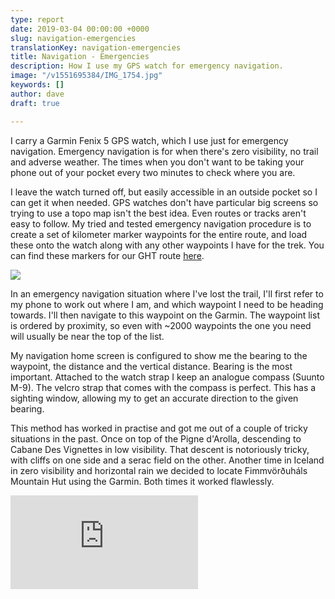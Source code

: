 ```yaml
---
type: report
date: 2019-03-04 00:00:00 +0000
slug: navigation-emergencies
translationKey: navigation-emergencies
title: Navigation - Emergencies
description: How I use my GPS watch for emergency navigation.
image: "/v1551695384/IMG_1754.jpg"
keywords: []
author: dave
draft: true

---
```


I carry a Garmin Fenix 5 GPS watch, which I use just for emergency navigation. Emergency navigation is for when there's zero visibility, no trail and adverse weather. The times when you don't want to be taking your phone out of your pocket every two minutes to check where you are.

I leave the watch turned off, but easily accessible in an outside pocket so I can get it when needed. GPS watches don't have particular big screens so trying to use a topo map isn't the best idea. Even routes or tracks aren't easy to follow. My tried and tested emergency navigation procedure is to create a set of kilometer marker waypoints for the entire route, and load these onto the watch along with any other waypoints I have for the trek. You can find these markers for our GHT route [here](/expeditions/great-himalaya-trail/navigation-gps/).

![](https://res.cloudinary.com/wildernessprime/image/upload/w_800,dpr_auto/v1551695384/IMG_1754.jpg)

In an emergency navigation situation where I've lost the trail, I'll first refer to my phone to work out where I am, and which waypoint I need to be heading towards. I'll then navigate to this waypoint on the Garmin. The waypoint list is ordered by proximity, so even with ~2000 waypoints the one you need will usually be near the top of the list.

My navigation home screen is configured to show me the bearing to the waypoint, the distance and the vertical distance. Bearing is the most important. Attached to the watch strap I keep an analogue compass (Suunto M-9). The velcro strap that comes with the compass is perfect. This has a sighting window, allowing my to get an accurate direction to the given bearing.

This method has worked in practise and got me out of a couple of tricky situations in the past. Once on top of the Pigne d'Arolla, descending to Cabane Des Vignettes in low visibility. That descent is notoriously tricky, with cliffs on one side and a serac field on the other. Another time in Iceland in zero visibility and horizontal rain we decided to locate Fimmvörðuháls Mountain Hut using the Garmin. Both times it worked flawlessly.

<iframe class="youtube" src="https://www.youtube.com/embed/lbGWiVMW49c" frameborder="0" allow="accelerometer; autoplay; encrypted-media; gyroscope; picture-in-picture" allowfullscreen></iframe>
